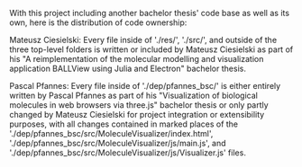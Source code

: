 With this project including another bachelor thesis' code base as well as its own, here is the distribution of code ownership:

Mateusz Ciesielski:
Every file inside of './res/', './src/', and outside of the three top-level folders is written or included by Mateusz Ciesielski as part of his "A reimplementation of the molecular modelling and visualization application BALLView using Julia and Electron" bachelor thesis.

Pascal Pfannes:
Every file inside of './dep/pfannes_bsc/' is either entirely written by Pascal Pfannes as part of his "Visualization of biological molecules in web browsers via three.js" bachelor thesis or only partly changed by Mateusz Ciesielski for project integration or extensibility purposes, with all changes contained in marked places of the './dep/pfannes_bsc/src/MoleculeVisualizer/index.html', './dep/pfannes_bsc/src/MoleculeVisualizer/js/main.js', and './dep/pfannes_bsc/src/MoleculeVisualizer/js/Visualizer.js' files.
